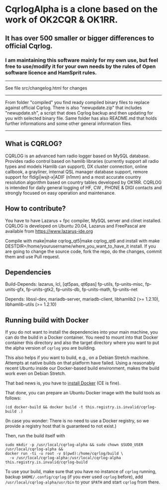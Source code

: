 # CqrlogAlpha is a clone based on the work of OK2CQR & OK1RR.
## It has over 500 smaller or bigger differences to official Cqrlog.
### I am maintaining this software mainly for my own use, but feel free to use/modify it for your own needs by the rules of Open software licence and HamSprit rules.
----------------------------------------------------------------------------------------------------

See file src/changelog.html for changes

----------------------------------------------------------------------------------------------------

From folder "compiled" you find ready compiled binary files to replace against official Cqrlog.
There is also "newupdate.zip" that includes "newupdate.sh", a script that does Cqrlog backup and then updating for you with selected binary file.
Same folder has also README.md that holds further informations and some other general information files.

----------------------------------------------------------------------------------------------------



What is CQRLOG?
---------------

CQRLOG is an advanced ham radio logger based on MySQL database. Provides radio control 
based on hamlib libraries (currently support all radio types and models Hamlib can support),
DX cluster connection, online callbook, a grayliner, internal QSL manager database support,
remore support for fldigi|wsjt-x|ADIF (n1mm) and a most 
accurate country resolution algorithm based on country tables developed by OK1RR. CQRLOG is 
intended for daily general logging of HF, CW , PHONE & DIGI contacts and strongly focused on easy 
operation and maintenance. 


How to contribute?
------------------

You have to have Lazarus + fpc compiler, MySQL server and clinet installed.
CQRLOG is developed on Ubuntu 20.04, Lazarus and FreePascal are available from https://www.lazarus-ide.org

Compile with make|make cqrlog_qt5|make cqrlog_qt6 and install with make DESTDIR=/home/yourusername/where_you_want_to_have_it install.
If you are going to change the source code, fork the repo, do the changes, commit them and use Pull request.

Dependencies
-------------

Build-Depends: lazarus, lcl, [qt5pas, qt6pas] fp-utils, fp-units-misc, fp-units-gfx, fp-units-gtk2, fp-units-db, fp-units-math, fp-units-net

Depends: libssl-dev, mariadb-server,  mariadb-client, libhamlib2 (>= 1.2.10), libhamlib-utils (>= 1.2.10)

Running build with Docker
-------------------------

If you do not want to install the dependencies into your main machine, you can do the build
in a Docker container.  You need to mount into that Docker container this directory and
also the target directory where you want to put the alpha version of `cqrlog` you are
building.

This also helps if you want to build, e.g., on a Debian Stretch machine.  Attempts at
native builds on that platform have failed.  Using a reasonably recent Ubuntu inside our
Docker-based build environment, makes the build work even on Debian Stretch.

That bad news is, you have to [install Docker](https://docs.docker.com/install/linux/docker-ce/ubuntu/) (CE is fine).

That done, you can prepare an Ubuntu Docker image with the build tools as follows:

    (cd docker-build && docker build -t this.registry.is.invalid/cqrlog-build .)

(In case you wonder: There is no need to use a Docker registry, so we provide a registry
host that is guaranteed to not exist.)

Then, run the build itself with

    sudo mkdir -p /usr/local/cqrlog-alpha && sudo chown $SUDO_USER /usr/local/cqrlog-alpha &&
    docker run -ti -u root -v $(pwd):/home/cqrlog/build \
      -v /usr/local/cqrlog-alpha:/usr/local/cqrlog-alpha this.registry.is.invalid/cqrlog-build

To use your build, make sure that you have no instance of `cqrlog` running, backup
`$HOME/.config/cqrlog` (if you ever used `cqrlog` before), add
`/usr/local/cqrlog-alpha/usr/bin` to your `$PATH` and start `cqrlog` from there.
